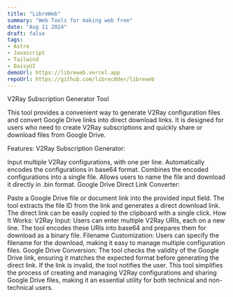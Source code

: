 ```yaml
---
title: "LibreWeb"
summary: "Web Tools for making web free"
date: "Aug 11 2024"
draft: false
tags:
- Astro
- Javascript
- Tailwind
- DaisyUI
demoUrl: https://libreweb.vercel.app
repoUrl: https://github.com/librec0der/libreweb
---
```

V2Ray Subscription Generator Tool

This tool provides a convenient way to generate V2Ray configuration files and convert Google Drive links into direct download links. It is designed for users who need to create V2Ray subscriptions and quickly share or download files from Google Drive.

Features:
V2Ray Subscription Generator:

Input multiple V2Ray configurations, with one per line.
Automatically encodes the configurations in base64 format.
Combines the encoded configurations into a single file.
Allows users to name the file and download it directly in .bin format.
Google Drive Direct Link Converter:

Paste a Google Drive file or document link into the provided input field.
The tool extracts the file ID from the link and generates a direct download link.
The direct link can be easily copied to the clipboard with a single click.
How It Works:
V2Ray Input: Users can enter multiple V2Ray URIs, each on a new line. The tool encodes these URIs into base64 and prepares them for download as a binary file.
Filename Customization: Users can specify the filename for the download, making it easy to manage multiple configuration files.
Google Drive Conversion: The tool checks the validity of the Google Drive link, ensuring it matches the expected format before generating the direct link. If the link is invalid, the tool notifies the user.
This tool simplifies the process of creating and managing V2Ray configurations and sharing Google Drive files, making it an essential utility for both technical and non-technical users.
